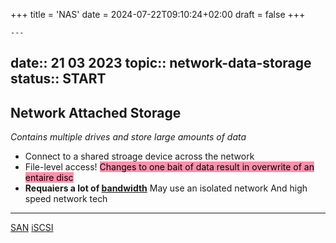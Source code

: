 +++
title = 'NAS'
date = 2024-07-22T09:10:24+02:00
draft = false
+++

    ---
date:: 21 03 2023
topic:: network-data-storage
status:: START
---
## Network Attached Storage
*Contains multiple drives and store large amounts of data*
- Connect to a shared stroage device across the network 
- File-level access!
<mark style="background: #FF5582A6;">Changes to one bait of data result in overwrite of an entaire disc</mark>
- **Requaiers a lot of [bandwidth](/obisdian_ntoes/notes_obsidian/ZPythonref/DjangoFramework/Network+/Phisicall/bandwidth.md)**
	May use an isolated network
	 And high speed network tech

---

[SAN](/obisdian_ntoes/notes_obsidian/ZPythonref/DjangoFramework/Network+/Data/SAN.md) [iSCSI](/iSCSI.md)